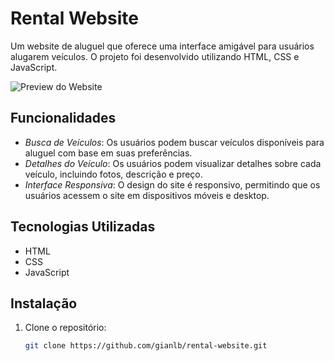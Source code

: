 # Rental Website

Um website de aluguel que oferece uma interface amigável para usuários alugarem veículos. O projeto foi desenvolvido utilizando HTML, CSS e JavaScript.

![Preview do Website](https://gianlb.github.io/rental-website/images/screenshot.png) <!-- Adicione um link para uma captura de tela do seu projeto -->

## Funcionalidades

- *Busca de Veículos*: Os usuários podem buscar veículos disponíveis para aluguel com base em suas preferências.
- *Detalhes do Veículo*: Os usuários podem visualizar detalhes sobre cada veículo, incluindo fotos, descrição e preço.
- *Interface Responsiva*: O design do site é responsivo, permitindo que os usuários acessem o site em dispositivos móveis e desktop.

## Tecnologias Utilizadas

- HTML
- CSS
- JavaScript

## Instalação

1. Clone o repositório:

   ```bash
   git clone https://github.com/gianlb/rental-website.git 
